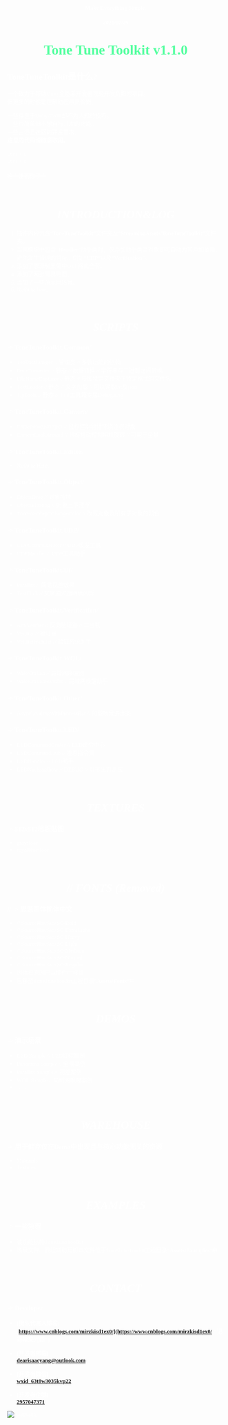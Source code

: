 <font face="思源黑体" size=2 color=#FFFFFF>

#### <center><font size=2>Make Everything Simple.</font></center>
#### <center><font size=2>2021/07/29</font></center>
# <center><font color="#54FF9F" size=6>**Tone Tune Toolkit v1.1.0**</font></center>
## ToneTuneToolkit是什么?
一个致力于帮助Unity全能系开发者减轻开发负担的项目。</br>
<s>但更多的时候是在帮助程序员偷懒。</s></br>

一些存在于Unity/C#中却不为人知的技巧。</br>
一些很简单但不想自行开发的功能。</br>
一些古怪且迷惑的开发需求。</br>
<strong>这里的代码请随意取用。</strong></br>
</br>
<kbd>Ctrl</kbd> + <kbd>C</kbd></br>
<kbd>Ctrl</kbd> + <kbd>V</kbd></br>
</br>
<s>哈！逮到你了！</s></br>

</br>

# <center>*INTRODUCTION&LOG*</center>
1. 插件内容包含“<strong>ToneTuneToolkit</strong>”文件夹及“<strong>StreamingAssets/ToneTuneToolkit</strong>”文件夹。
2. 当某模块中包含“**Handler**”助手类时，仅添加助手类至对象即可自动为其添加依赖。避免发生错误的组装。例如“**UDP**”以及“**Verification**”。
3. 添加了思源雅黑简中OTF格式全套。
4. 添加了两张简易贴图。
5. 添加了一些演示用场景。
6. Nothing here.

</br>

# <center>*SCRIPTS*</center>
### -> ToneTuneToolkit.Common/
* ToolkitManager // 管理类 // 多数功能的依赖
* DataConverter // 静态 // 数据转换 // 字符串与二进制之间转换
* FileNameCapturer // 静态 // 获取特定文件夹下特定格式的文件名
* TextLoader // 静态 // 文字加载 // 可以读取txt及json
* TipTools // 静态 // TTT工具箱专属Debug.Log

### -> ToneTuneToolkit.Camera/
* CameraFocusObject // 鼠标控制物体环绕注视对象
* CameraLookAround // 鼠标拖动控制相机旋转 // 可用于全景

### -> ToneTuneToolkit.Editor/
* Nothing Here.

### -> ToneTuneToolkit.Object/
* ObjectDrag // 对象拖拽
* ObjectFloating // 对象上下漂浮
* TraverseObejctChangeColor // 改变对象及所有子对象的颜色

### -> ToneTuneToolkit.UDP/
* UDPCommunicator // UDP收发工具
* UDPHandler // UDP工具助手

### -> ToneTuneToolkit.UI/
* Parallax // 简易视差效果
* TextFlick // 文字通过透明度闪烁

### -> ToneTuneToolkit.Verification/
* AntiVerifier // 反向验证器 // 二进制
* Verifier // 验证器
* VerifierHandler // 验证系统助手

### -> ToneTuneToolkit.WOL/
* WakeOnLan // 局域网唤醒器
* WakeOnLanHandler // 局域网唤醒助手

### -> ToneTuneToolkit.Other/
* AsyncLoadingWithProcessBar // 加载场景进度条

### -> ToneTuneToolkit.LED/
* LEDCommandCenter // LED命令中心
* LEDCommandHub // 凌恩指令集
* LEDHandler // LED助手
* LEDNuclearShow // DEBUG // 灯带压力测试

</br>

# <center>*TEXTURES*</center>
### -> 512x512地板贴图
* grayfloor
* royalbluefloor

</br>

# <center>// *FONTS (Removed)*</center>
### // -> 思源黑体简体中文
* // SourceHanSansSC-Bold
* // SourceHanSansSC-ExtraLight
* // SourceHanSansSC-Heavy
* // SourceHanSansSC-Light
* // SourceHanSansSC-Medium
* // SourceHanSansSC-Normal
* // SourceHanSansSC-Regular
* 因体积原因已从插件中移除
* 已移至ToneTuneToolkit工程目录“<strong>Assets/Fonts</strong>”中

</br>

# <center>*DEMOS*</center>
### -> 演示场景
* LED Sample // LED灯控案例
* Panorama Sample // 全景案例
* Parallax Sample // 视差案例
* WOL Sample // 局域网唤醒案例
* ……

</br>

# <center>*WAREHOUSE*</center>
### -> 用于储存仅在Demo中出现且与核心功能无关的资源
* Materials
* Textures

</br>

# <center>*EXAMPLES*</center>
### -> 一些教程
* 该功能依赖ToneTuneToolkit
* 场景文件、教程辅助用脚本文件位于ToneTuneToolkit工程目录“<strong>Assets/Examples</strong>”中

</br>

# <center>*CONTACT*</center>
### -> Developer
* **[团队代言人博客]**</br>
  **[https://www.cnblogs.com/mirzkisd1ex0/](https://www.cnblogs.com/mirzkisd1ex0/ "记得常来光顾")**
  </br>

* **[开发者邮箱]**</br>
  **[dearisaacyang@outlook.com](https://outlook.live.com/ "欢迎来信联系")**
  </br>

* **[开发者微信]**</br>
  **[wxid_63t8w3035kvp22](https://weixin.qq.com/ "来啊交流啊")**
  </br>

* **[开发者企鹅]**</br>
  **[2957047371](https://im.qq.com/ "来啊交流啊")**
  </br>

![isaacyang](Cache/profile.png)

</font>